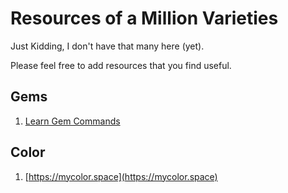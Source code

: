 # Resources of a Million Varieties

Just Kidding, I don't have that many here (yet).

Please feel free to add resources that you find useful.

## Gems

1. [Learn Gem Commands](https://help.learn.co/en/articles/1333886-learn-commands)

## Color

1. [https://mycolor.space](https://mycolor.space)
